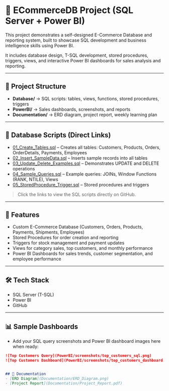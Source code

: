 # 🛒 ECommerceDB Project (SQL Server + Power BI)

This project demonstrates a self-designed E-Commerce Database and reporting system, built to showcase SQL development and business intelligence skills using Power BI.

It includes database design, T-SQL development, stored procedures, triggers, views, and interactive Power BI dashboards for sales analysis and reporting.

---

## 📂 Project Structure

- **Database/** → SQL scripts: tables, views, functions, stored procedures, triggers  
- **PowerBI/** → Sales dashboards, screenshots, and reports  
- **Documentation/** → ERD diagram, project report, weekly learning plan  

---

## 📂 Database Scripts (Direct Links)

- [01_Create_Tables.sql](Database/01_Create_Tables.sql) – Creates all tables: Customers, Products, Orders, OrderDetails, Payments, Employees  
- [02_Insert_SampleData.sql](Database/02_Insert_SampleData.sql) – Inserts sample records into all tables  
- [03_Update_Delete_Examples.sql](Database/03_Update_Delete_Examples.sql) – Demonstrates UPDATE and DELETE operations  
- [04_Sample_Queries.sql](Database/04_Sample_Queries.sql) – Example queries: JOINs, Window Functions (RANK, NTILE), Views  
- [05_StoredProcedure_Trigger.sql](Database/05_StoredProcedure_Trigger.sql) – Stored procedures and triggers  

> Click the links to view the SQL scripts directly on GitHub.

---

## 🔹 Features

- Custom E-Commerce Database (Customers, Orders, Products, Payments, Shipments, Employees)  
- Stored Procedures for order creation and reporting  
- Triggers for stock management and payment updates  
- Views for category sales, top customers, and monthly performance  
- Power BI Dashboards for sales trends, customer segmentation, and employee performance  

---

## 🛠️ Tech Stack

- SQL Server (T-SQL)  
- Power BI  
- GitHub  

---

## 📊 Sample Dashboards

- Add your SQL query screenshots and Power BI dashboard images here when ready:

```markdown
![Top Customers Query](PowerBI/screenshots/top_customers_sql.png)
![Top Customers Dashboard](PowerBI/screenshots/top_customers_dashboard.png)


## 📄 Documentation
- [ERD Diagram](Documentation/ERD_Diagram.png)  
- [Project Report](Documentation/Project_Report.pdf)  






